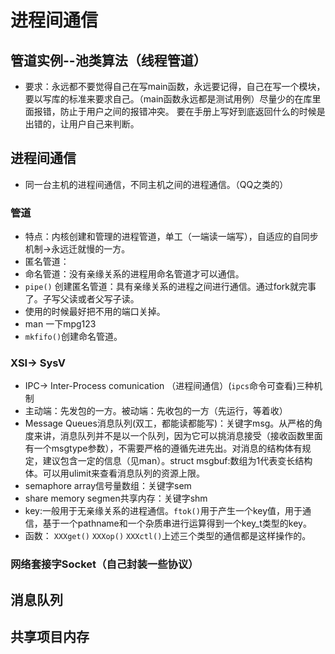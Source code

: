 # 进程间通信

## 管道实例--池类算法（线程管道）
- 要求：永远都不要觉得自己在写main函数，永远要记得，自己在写一个模块，要以写库的标准来要求自己。（main函数永远都是测试用例）尽量少的在库里面报错，防止于用户之间的报错冲突。
要在手册上写好到底返回什么的时候是出错的，让用户自己来判断。

## 进程间通信
- 同一台主机的进程间通信，不同主机之间的进程通信。（QQ之类的）
  
### 管道
- 特点：内核创建和管理的进程管道，单工（一端读一端写），自适应的自同步机制->永远迁就慢的一方。
- 匿名管道：
- 命名管道：没有亲缘关系的进程用命名管道才可以通信。
- ```pipe()``` 创建匿名管道：具有亲缘关系的进程之间进行通信。通过fork就完事了。子写父读或者父写子读。
- 使用的时候最好把不用的端口关掉。
- man 一下mpg123
- ```mkfifo()```创建命名管道。 

### XSI-> SysV
- IPC-> Inter-Process comunication （进程间通信）(```ipcs```命令可查看)三种机制
- 主动端：先发包的一方。被动端：先收包的一方（先运行，等着收）
- Message Queues消息队列(双工，都能读都能写)：关键字msg。从严格的角度来讲，消息队列并不是以一个队列，因为它可以挑消息接受（接收函数里面有一个msgtype参数），不需要严格的遵循先进先出。对消息的结构体有规定，建议包含一定的信息（见man）。struct msgbuf:数组为1代表变长结构体。可以用ulimit来查看消息队列的资源上限。
- semaphore array信号量数组：关键字sem
- share memory segmen共享内存：关键字shm
- key:一般用于无亲缘关系的进程通信。```ftok()```用于产生一个key值，用于通信，基于一个pathname和一个杂质串进行运算得到一个key_t类型的key。
- 函数： ```XXXget()``` ```XXXop()``` ```XXXctl()```上述三个类型的通信都是这样操作的。

### 网络套接字Socket（自己封装一些协议）


## 消息队列

## 共享项目内存
